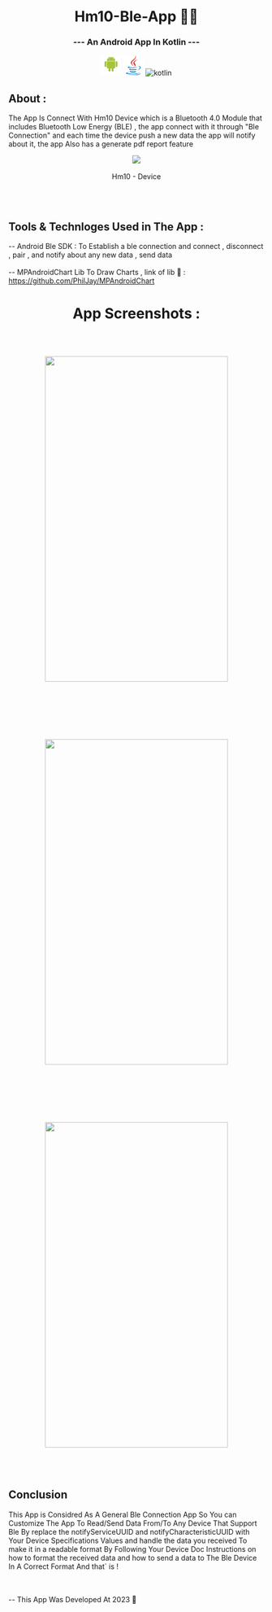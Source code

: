 <h1 align="center"> Hm10-Ble-App 📡📲</h1>
<h3 align="center" > --- An Android App In Kotlin ---</h3>

<p align="center"> <img src="https://raw.githubusercontent.com/devicons/devicon/master/icons/android/android-original-wordmark.svg" alt="android" width="40" height="40"/> <img src="https://raw.githubusercontent.com/devicons/devicon/master/icons/java/java-original.svg" alt="java" width="40" height="40"/> <img src="https://www.vectorlogo.zone/logos/kotlinlang/kotlinlang-icon.svg" alt="kotlin" width="40" height="40"/> </p>

<h2 align="left">About :</h2>

The App Is Connect With Hm10 Device which is a Bluetooth 4.0 Module that includes Bluetooth Low Energy (BLE) , the app connect with it through "Ble Connection"
and each time the device push a new data the app will notify about it, the app Also has a generate pdf report feature 

<p align="center"> <img src="https://github.com/Abdelrahman-SW/Hm10-Ble-App/assets/171629145/fdd5dbbf-30e9-46e9-9979-de7d7196ffc7"/>

<p align="center"> Hm10 - Device

<br></br>

<h2 align="left">Tools & Technloges Used in The App : </h2>

-- Android Ble SDK : To Establish a ble connection and connect , disconnect , pair , and notify about any new data , send data
<br></br>
-- MPAndroidChart Lib To Draw Charts , link of lib 🔗 : https://github.com/PhilJay/MPAndroidChart

<h1 align="center">App Screenshots : </h1>

<br></br>
<p align="center">
  <img src="https://github.com/Abdelrahman-SW/Hm10-Ble-App/assets/171629145/f733394d-75b9-447e-8880-48515715ad2a" width="360" height="640">
</p>
<br></br>

<br></br>
<p align="center">
  <img src="https://github.com/Abdelrahman-SW/Hm10-Ble-App/assets/171629145/8e595025-ba23-45e8-888a-be13f3a0cb88" width="360" height="640">
</p>
<br></br>

<br></br>
<p align="center">
  <img src="https://github.com/user-attachments/assets/f0bdb608-b7e9-48fe-a02a-05614b341bb4" width="360" height="640">
</p>
<br></br>


<h2 align="left">Conclusion</h2>
This App is Considred As A General Ble Connection App So You can Customize The App To Read/Send Data From/To Any Device That Support Ble
By replace the notifyServiceUUID and notifyCharacteristicUUID with Your Device Specifications Values and handle the data you received To make it in a readable format By Following Your Device Doc Instructions on how to format the received data and how to send a data to The Ble Device In A Correct Format And that` is !

<br></br>
-- This App Was Developed At 2023 📅
<br></br>
